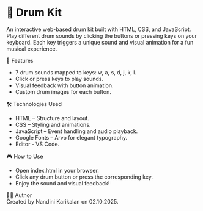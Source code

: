 # 🥁 Drum Kit
An interactive web-based drum kit built with HTML, CSS, and JavaScript. Play different drum sounds by clicking the buttons or pressing keys on your keyboard. Each key triggers a unique sound and visual animation for a fun musical experience.

🎯 Features
- 7 drum sounds mapped to keys: w, a, s, d, j, k, l.
- Click or press keys to play sounds.
- Visual feedback with button animation.
- Custom drum images for each button.

🛠️ Technologies Used
- HTML – Structure and layout.
- CSS – Styling and animations.
- JavaScript – Event handling and audio playback.
- Google Fonts – Arvo for elegant typography.
- Editor - VS Code.

🎮 How to Use
- Open index.html in your browser.
- Click any drum button or press the corresponding key.
- Enjoy the sound and visual feedback!

👩‍💻 Author  
Created by Nandini Karikalan on 02.10.2025.
